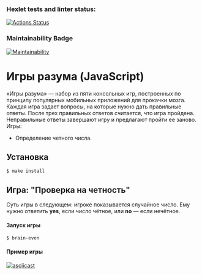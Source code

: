 ### Hexlet tests and linter status:

[![Actions Status](https://github.com/AleksandrWoW/frontend-project-44/actions/workflows/hexlet-check.yml/badge.svg)](https://github.com/AleksandrWoW/frontend-project-44/actions)

### Maintainability Badge

[![Maintainability](https://api.codeclimate.com/v1/badges/5f895dd611ea2f4b58ca/maintainability)](https://codeclimate.com/github/AleksandrWoW/frontend-project-44/maintainability)

# Игры разума (JavaScript)
«Игры разума» — набор из пяти консольных игр, построенных по принципу популярных мобильных приложений для прокачки мозга. Каждая игра задает вопросы, на которые нужно дать правильные ответы. После трех правильных ответов считается, что игра пройдена. Неправильные ответы завершают игру и предлагают пройти ее заново. 
Игры:
- Определение четного числа.
## Установка
```
$ make install
```
## Игра: "Проверка на четность"

Суть игры в следующем: игрокe показывается случайное число. Ему нужно ответить **yes**, если число чётное, или **no** — если нечётное.
#### Запуск игры
```
$ brain-even
``` 
#### Пример игры

[![asciicast](https://asciinema.org/a/fmORdT8z7nElEAUlwBLqsv6lq.svg)](https://asciinema.org/a/fmORdT8z7nElEAUlwBLqsv6lq)

